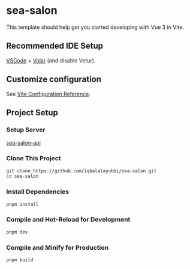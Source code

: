 # sea-salon

This template should help get you started developing with Vue 3 in Vite.

## Recommended IDE Setup

[VSCode](https://code.visualstudio.com/) + [Volar](https://marketplace.visualstudio.com/items?itemName=Vue.volar) (and disable Vetur).

## Customize configuration

See [Vite Configuration Reference](https://vitejs.dev/config/).

## Project Setup

### Setup Server

[sea-salon-api](https://github.com/iqbalalayubbi/sea-salon-api.git)

### Clone This Project

```sh
git clone https://github.com/iqbalalayubbi/sea-salon.git
cd sea-salon
```

### Install Dependencies

```sh
pnpm install
```

### Compile and Hot-Reload for Development

```sh
pnpm dev
```

### Compile and Minify for Production

```sh
pnpm build
```
